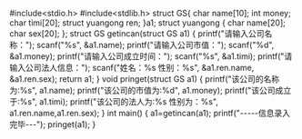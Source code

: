 #include<stdio.h>
#include<stdlib.h>
struct GS{
	char name[10];
	int money;
	char timi[20];
	struct yuangong ren;
}a1;
struct  yuangong
{
	char name[20];
	char sex[20];
};
struct GS getincan(struct GS a1)
{
	printf("请输入公司名称：");
	scanf("%s", &a1.name);
	printf("请输入公司市值：");
	scanf("%d", &a1.money);
	printf("请输入公司成立时间：");
	scanf("%s", &a1.timi);
	printf("请输入公司法人信息：");
	scanf("姓名：%s  性别：%s", &a1.ren.name, &a1.ren.sex);
	return a1;
}
void pringet(struct GS a1) {
	printf("该公司的名称为:%s", a1.name);
	printf("该公司的市值为:%d", a1.money);
	printf("该公司成立于:%s", a1.timi);
	printf("该公司的法人为:%s 性别为：%s", a1.ren.name,a1.ren.sex);
}
int main() {
	a1=getincan(a1);
	printf("-----信息录入完毕---");
	pringet(a1);
}
